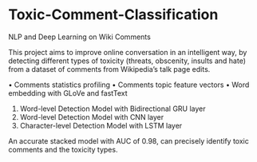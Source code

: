 # Toxic-Comment-Classification
NLP and Deep Learning on Wiki Comments

This project aims to improve online conversation in an intelligent way, by detecting different types of toxicity (threats, obscenity, insults and hate) from a dataset of comments from Wikipedia’s talk page edits.

•	Comments statistics profiling
•	Comments topic feature vectors
•	Word embedding with GLoVe and fastText

1.	Word-level Detection Model with Bidirectional GRU layer
2.	Word-level Detection Model with CNN layer
3.	Character-level Detection Model with LSTM layer

An accurate stacked model with AUC of 0.98, can precisely identify toxic comments and the toxicity types.
